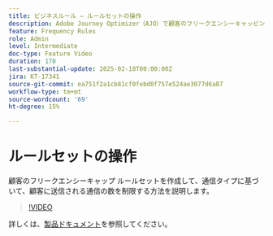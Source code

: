 ```yaml
---
title: ビジネスルール – ルールセットの操作
description: Adobe Journey Optimizer（AJO）で顧客のフリークエンシーキャッピングルールセットを作成して、通信タイプに基づいて顧客に送信される通信の数を制限する方法を説明します。
feature: Frequency Rules
role: Admin
level: Intermediate
doc-type: Feature Video
duration: 170
last-substantial-update: 2025-02-18T00:00:00Z
jira: KT-17341
source-git-commit: ea751f2a1cb81cf0febd0f757e524ae3077d6a87
workflow-type: tm+mt
source-wordcount: '69'
ht-degree: 15%

---
```



# ルールセットの操作

顧客のフリークエンシーキャップ ルールセットを作成して、通信タイプに基づいて、顧客に送信される通信の数を制限する方法を説明します。

>[!VIDEO](https://video.tv.adobe.com/v/3435531/?learn=on&enablevpops)

詳しくは、[製品ドキュメント](https://experienceleague.adobe.com/en/docs/journey-optimizer/using/configuration/rule-sets)を参照してください。
